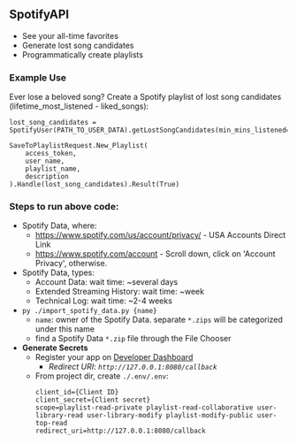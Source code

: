 ## SpotifyAPI
- See your all-time favorites
- Generate lost song candidates
- Programmatically create playlists

### Example Use
Ever lose a beloved song? Create a Spotify playlist of lost song candidates (lifetime_most_listened - liked_songs):
```
lost_song_candidates = SpotifyUser(PATH_TO_USER_DATA).getLostSongCandidates(min_mins_listened=60)

SaveToPlaylistRequest.New_Playlist(
	access_token,
	user_name,
	playlist_name,
	description
).Handle(lost_song_candidates).Result(True)
```

### Steps to run above code: 
- Spotify Data, where:
  	- https://www.spotify.com/us/account/privacy/ - USA Accounts Direct Link
  	- https://www.spotify.com/account - Scroll down, click on 'Account Privacy', otherwise.
- Spotify Data, types:
	- Account Data:  				wait time: ~several days
	- Extended Streaming History:  	wait time: ~week
	- Technical Log:				wait time: ~2-4 weeks
- `py ./import_spotify_data.py {name}`
    - `name`: owner of the Spotify Data. separate `*.zips` will be categorized under this name
    - find a Spotify Data `*.zip` file through the File Chooser
 - **Generate Secrets**
 	- Register your app on [Developer Dashboard](https://developer.spotify.com/dashboard)
    	- *Redirect URI*: *`http://127.0.0.1:8080/callback`*
  	- From project dir, create `./.env/.env`:
	    ```
		client_id={Client ID}
		client_secret={Client secret}
		scope=playlist-read-private playlist-read-collaborative user-library-read user-library-modify playlist-modify-public user-top-read
		redirect_uri=http://127.0.0.1:8080/callback
	    ```
